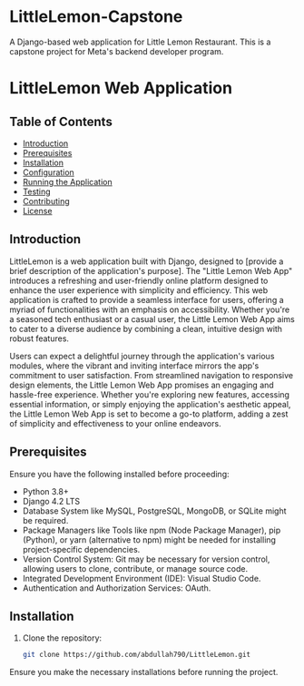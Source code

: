 # LittleLemon-Capstone
 A Django-based web application for Little Lemon Restaurant. This is a capstone project for Meta's backend developer program.
# LittleLemon Web Application

## Table of Contents
- [Introduction](#introduction)
- [Prerequisites](#prerequisites)
- [Installation](#installation)
- [Configuration](#configuration)
- [Running the Application](#running-the-application)
- [Testing](#testing)
- [Contributing](#contributing)
- [License](#license)

## Introduction

LittleLemon is a web application built with Django, designed to [provide a brief description of the application's purpose]. The "Little Lemon Web App" introduces a refreshing and user-friendly online platform designed to enhance the user experience with simplicity and efficiency. This web application is crafted to provide a seamless interface for users, offering a myriad of functionalities with an emphasis on accessibility. Whether you're a seasoned tech enthusiast or a casual user, the Little Lemon Web App aims to cater to a diverse audience by combining a clean, intuitive design with robust features.

Users can expect a delightful journey through the application's various modules, where the vibrant and inviting interface mirrors the app's commitment to user satisfaction. From streamlined navigation to responsive design elements, the Little Lemon Web App promises an engaging and hassle-free experience. Whether you're exploring new features, accessing essential information, or simply enjoying the application's aesthetic appeal, the Little Lemon Web App is set to become a go-to platform, adding a zest of simplicity and effectiveness to your online endeavors.

## Prerequisites

Ensure you have the following installed before proceeding:

- Python 3.8+
- Django 4.2 LTS
- Database System like MySQL, PostgreSQL, MongoDB, or SQLite might be required.
- Package Managers like Tools like npm (Node Package Manager), pip (Python), or yarn (alternative to npm) might be needed for installing project-specific dependencies.
- Version Control System: Git may be necessary for version control, allowing users to clone, contribute, or manage source code.
- Integrated Development Environment (IDE): Visual Studio Code.
- Authentication and Authorization Services: OAuth.

## Installation

1. Clone the repository:

   ```bash
   git clone https://github.com/abdullah790/LittleLemon.git

Ensure you make the necessary installations before running the project.

